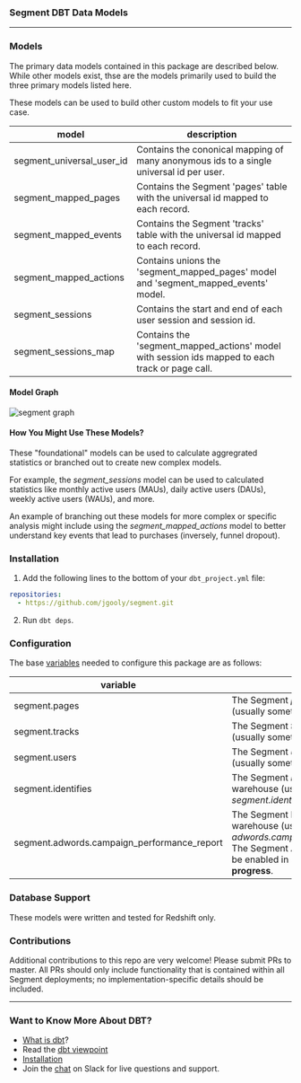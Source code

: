 ### Segment DBT Data Models

---

### Models
The primary data models contained in this package are described below. While other models exist,
thse are the models primarily used to build the three primary models listed here.

These models can be used to build other custom models to fit your use case.

| model | description |
|-------|-------------|
| segment\_universal\_user_id | Contains the cononical mapping of many anonymous ids to a single universal id per user. |
| segment\_mapped\_pages | Contains the Segment 'pages' table with the universal id mapped to each record. |
| segment\_mapped\_events | Contains the Segment 'tracks' table with the universal id mapped to each record. |
| segment\_mapped\_actions | Contains unions the 'segment\_mapped\_pages' model and 'segment\_mapped\_events' model. |
| segment\_sessions | Contains the start and end of each user session and session id. |
| segment\_sessions\_map | Contains the 'segment\_mapped\_actions' model with session ids mapped to each track or page call. |


#### Model Graph
![segment graph](/assets/graph-view-materialization.png)

#### How You Might Use These Models?

These "foundational" models can be used to calculate aggregrated statistics or branched out to create new complex models.

For example, the _segment_sessions_ model can be used to calculated statistics like monthly active users (MAUs), daily active users (DAUs), weekly active users (WAUs), and more.

An example of branching out these models for more complex or specific analysis might include using the _segment_mapped_actions_ model to better understand key events that lead to purchases (inversely, funnel dropout).

### Installation
1. Add the following lines to the bottom of your `dbt_project.yml` file:
```YAML
repositories:
  - https://github.com/jgooly/segment.git
```

2. Run `dbt deps`.

### Configuration
The base [variables](http://dbt.readthedocs.io/en/master/guide/context-variables/#arbitrary-configuration-variables) needed to configure this package are as follows:

| variable | information | required |
|----------|-------------|:--------:|
|segment.pages|The Segment _pages_ table in warehouse (usually something like _segment.pages_).|Yes|
|segment.tracks|The Segment _tracks_ table in warehouse (usually something like _segment.tracks_).|Yes|
|segment.users|The Segment _users_ table in warehouse (usually something like _segment.users_).|No|
|segment.identifies|The Segment _identifies_ table in warehouse (usually something like _segment.identifies_).|No|
|segment.adwords.campaign\_performance\_report|The Segment ETL'd AdWords table in warehouse (usually something like _adwords.campaign\_performance\_report_). The Segment AdWords integration must be enabled in Segment. **This is a work in progress**.|No|


### Database Support
These models were written and tested for Redshift only.

### Contributions
Additional contributions to this repo are very welcome!
Please submit PRs to master.
All PRs should only include functionality that is contained within all
Segment deployments; no implementation-specific details should be included.

---

### Want to Know More About DBT?
- [What is dbt](https://dbt.readme.io/docs/overview)?
- Read the [dbt viewpoint](https://dbt.readme.io/docs/viewpoint)
- [Installation](https://dbt.readme.io/docs/installation)
- Join the [chat](http://ac-slackin.herokuapp.com/) on Slack for live questions and support.
